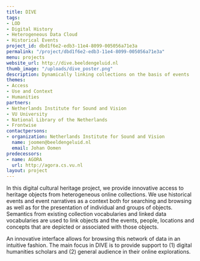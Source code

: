 ```yaml
---
title: DIVE
tags:
- LOD
- Digital History
- Heterogeneous Data Cloud
- Historical Events
project_id: dbd1f6e2-edb3-11e4-8099-005056a71e3a
permalink: "/project/dbd1f6e2-edb3-11e4-8099-005056a71e3a"
menu: projects
website_url: http://dive.beeldengeluid.nl
thumb_image: "/uploads/dive_poster.png"
description: Dynamically linking collections on the basis of events
themes:
- Access
- Use and Context
- Humanities
partners:
- Netherlands Institute for Sound and Vision
- VU University
- National Library of the Netherlands
- Frontwise
contactpersons:
- organization: Netherlands Institute for Sound and Vision
  name: joomen@beeldengeluid.nl
  email: Johan Oomen
predecessors:
- name: AGORA
  url: http://agora.cs.vu.nl
layout: project
---
```


In this digital cultural heritage project, we provide innovative access to heritage objects from heterogeneous online collections. We use historical events and event narratives as a context both for searching and browsing as well as for the presentation of individual and groups of objects. Semantics from existing collection vocabularies and linked data vocabularies are used to link objects and the events, people, locations and concepts that are depicted or associated with those objects.

An innovative interface allows for browsing this network of data in an intuitive fashion. The main focus in DIVE is to provide support to (1) digital humanities scholars and (2) general audience in their online explorations.
